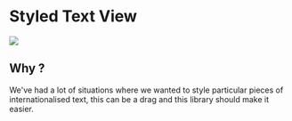 # Styled Text View
[![](https://jitpack.io/v/jkaan/StyledTextView.svg)](https://jitpack.io/#jkaan/StyledTextView)

## Why ?

We've had a lot of situations where we wanted to style particular pieces of internationalised text, this can be a drag and this library should make it easier.


